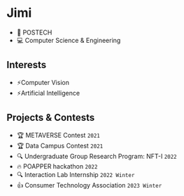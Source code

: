# Jimi
- 🏫 POSTECH
- 💻 Computer Science & Engineering


## Interests
- ⚡Computer Vision
- ⚡Artificial Intelligence


## Projects & Contests
- 🏆 METAVERSE Contest `2021`
- 🏆 Data Campus Contest `2021`
- 🔍 Undergraduate Group Research Program: NFT-I `2022`
- 🔥 POAPPER hackathon `2022`
- 🔍 Interaction Lab Internship `2022 Winter`
- 👍 Consumer Technology Association `2023 Winter`


<!--
**dommanga/dommanga** is a ✨ _special_ ✨ repository because its `README.md` (this file) appears on your GitHub profile.

Here are some ideas to get you started:

- 🔭 I’m currently working on ...
- 🌱 I’m currently learning ...
- 👯 I’m looking to collaborate on ...
- 🤔 I’m looking for help with ...
- 💬 Ask me about ...
- 📫 How to reach me: ...
- 😄 Pronouns: ...
- ⚡ Fun fact: ...
-->
